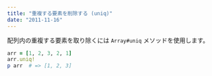 ```yaml
---
title: "重複する要素を削除する (uniq)"
date: "2011-11-16"
---
```


配列内の重複する要素を取り除くには `Array#uniq` メソッドを使用します。

```ruby
arr = [1, 2, 3, 2, 1]
arr.uniq!
p arr  # => [1, 2, 3]
```

